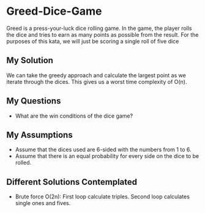 # Greed-Dice-Game

Greed is a press-your-luck dice rolling game. In the game, the player rolls the dice and tries to
earn as many points as possible from the result. For the purposes of this kata, we will just be
scoring a single roll of five dice

## My Solution

We can take the greedy approach and calculate the largest point as we iterate through
the dices. This gives us a worst time complexity of O(n).

## My Questions

- What are the win conditions of the dice game?

## My Assumptions

- Assume that the dices used are 6-sided with the numbers from 1 to 6.
- Assume that there is an equal probability for every side on the dice to be rolled.

## Different Solutions Contemplated

- Brute force O(2n): First loop calculate triples. Second loop calculates single ones and fives.
